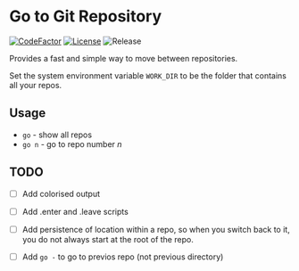 # Go to Git Repository
[![CodeFactor](https://www.codefactor.io/repository/github/cschladetsch/GoRepo/badge)](https://www.codefactor.io/repository/github/cschladetsch/GoRepo)
[![License](https://img.shields.io/github/license/cschladetsch/gorepo.svg?label=License&maxAge=86400)](./LICENSE)
![Release](https://img.shields.io/github/release/cschladetsch/gorepo.svg?label=Release&maxAge=60)

Provides a fast and simple way to move between repositories.

Set the system environment variable `WORK_DIR` to be the folder that contains all your repos.

## Usage
* `go` - show all repos
* `go n` - go to repo number *n*

## TODO
- [ ] Add colorised output
- [ ] Add .enter and .leave scripts
- [ ] Add persistence of location within a repo, so when you switch back to it, you do not always start at the root of the repo.
- [ ] Add `go -` to go to previos repo (not previous directory)



